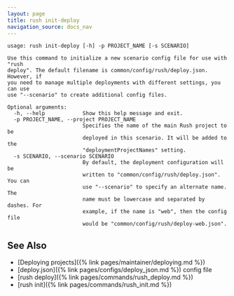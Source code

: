 ```yaml
---
layout: page
title: rush init-deploy
navigation_source: docs_nav
---
```


```
usage: rush init-deploy [-h] -p PROJECT_NAME [-s SCENARIO]

Use this command to initialize a new scenario config file for use with "rush
deploy". The default filename is common/config/rush/deploy.json. However, if
you need to manage multiple deployments with different settings, you can use
use "--scenario" to create additional config files.

Optional arguments:
  -h, --help            Show this help message and exit.
  -p PROJECT_NAME, --project PROJECT_NAME
                        Specifies the name of the main Rush project to be
                        deployed in this scenario. It will be added to the
                        "deploymentProjectNames" setting.
  -s SCENARIO, --scenario SCENARIO
                        By default, the deployment configuration will be
                        written to "common/config/rush/deploy.json". You can
                        use "--scenario" to specify an alternate name. The
                        name must be lowercase and separated by dashes. For
                        example, if the name is "web", then the config file
                        would be "common/config/rush/deploy-web.json".
```

## See Also

- [Deploying projects]({% link pages/maintainer/deploying.md %})
- [deploy.json]({% link pages/configs/deploy_json.md %}) config file
- [rush deploy]({% link pages/commands/rush_deploy.md %})
- [rush init]({% link pages/commands/rush_init.md %})
